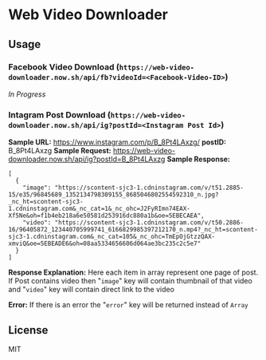 # Web Video Downloader

## Usage

### Facebook Video Download (`https://web-video-downloader.now.sh/api/fb?videoId=<Facebook-Video-ID>`)

*In Progress*

### Intagram Post Download (`https://web-video-downloader.now.sh/api/ig?postId=<Instagram Post Id>`)

**Sample URL:** https://www.instagram.com/p/B_8Pt4LAxzg/
**postID:** B_8Pt4LAxzg
**Sample Request:** https://web-video-downloader.now.sh/api/ig?postId=B_8Pt4LAxzg
**Sample Response:**
```
[
  {
    "image": "https://scontent-sjc3-1.cdninstagram.com/v/t51.2885-15/e35/96845689_1352134798309155_8685046802554592310_n.jpg?_nc_ht=scontent-sjc3-1.cdninstagram.com&_nc_cat=1&_nc_ohc=J2FyRImn74EAX-Xf5Ne&oh=f1b4eb218a6e50581d253916dc880a1b&oe=5EBECAEA",
    "video": "https://scontent-sjc3-1.cdninstagram.com/v/t50.2886-16/96405872_123440705999741_6166829985397212170_n.mp4?_nc_ht=scontent-sjc3-1.cdninstagram.com&_nc_cat=105&_nc_ohc=TmEpOjGtzzQAX-xmviQ&oe=5EBEADE6&oh=08aa5334656606d064ae3bc235c2c5e7"
  }
]
```
**Response Explanation:** Here each item in array represent one page of post. If Post contains video then "`image`" key will contain thumbnail of that video and "`video`" key will contain direct link to the video

**Error:** If there is an error the "`error`" key will be returned instead of `Array`


## License

MIT
